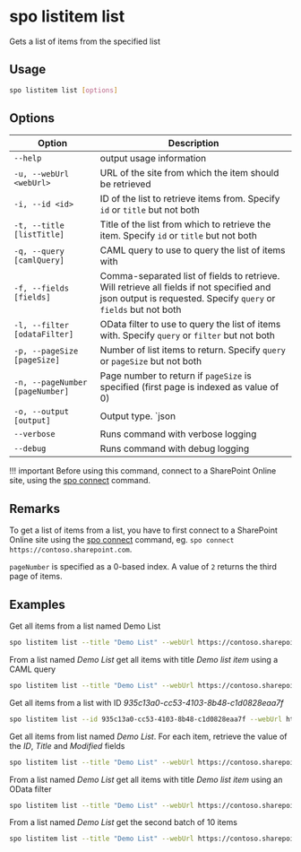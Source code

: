# spo listitem list

Gets a list of items from the specified list

## Usage

```sh
spo listitem list [options]
```

## Options

Option|Description
------|-----------
`--help`|output usage information
`-u, --webUrl <webUrl>`|URL of the site from which the item should be retrieved
`-i, --id <id>`|ID of the list to retrieve items from. Specify `id` or `title` but not both
`-t, --title [listTitle]`|Title of the list from which to retrieve the item. Specify `id` or `title` but not both
`-q, --query [camlQuery]`|CAML query to use to query the list of items with
`-f, --fields [fields]`|Comma-separated list of fields to retrieve. Will retrieve all fields if not specified and json output is requested. Specify `query` or `fields` but not both
`-l, --filter [odataFilter]`|OData filter to use to query the list of items with. Specify `query` or `filter` but not both
`-p, --pageSize [pageSize]`|Number of list items to return. Specify `query` or `pageSize` but not both
`-n, --pageNumber [pageNumber]`|Page number to return if `pageSize` is specified (first page is indexed as value of 0)
`-o, --output [output]`|Output type. `json|text`. Default `text`
`--verbose`|Runs command with verbose logging
`--debug`|Runs command with debug logging

!!! important
    Before using this command, connect to a SharePoint Online site, using the [spo connect](../connect.md) command.

## Remarks

To get a list of items from a list, you have to first connect to a SharePoint Online site using the [spo connect](../connect.md) command, eg. `spo connect https://contoso.sharepoint.com`.

`pageNumber` is specified as a 0-based index. A value of `2` returns the third page of items.

## Examples

Get all items from a list named Demo List

```sh
spo listitem list --title "Demo List" --webUrl https://contoso.sharepoint.com/sites/project-x
```

From a list named _Demo List_ get all items with title _Demo list item_ using a CAML query

```sh
spo listitem list --title "Demo List" --webUrl https://contoso.sharepoint.com/sites/project-x --query "<View><Query><Where><Eq><FieldRef Name='Title' /><Value Type='Text'>Demo list item</Value></Eq></Where></Query></View>"
```

Get all items from a list with ID _935c13a0-cc53-4103-8b48-c1d0828eaa7f_

```sh
spo listitem list --id 935c13a0-cc53-4103-8b48-c1d0828eaa7f --webUrl https://contoso.sharepoint.com/sites/project-x
```

Get all items from list named _Demo List_. For each item, retrieve the value of the _ID_, _Title_ and _Modified_ fields

```sh
spo listitem list --title "Demo List" --webUrl https://contoso.sharepoint.com/sites/project-x --fields "ID,Title,Modified"
```

From a list named _Demo List_ get all items with title _Demo list item_ using an OData filter

```sh
spo listitem list --title "Demo List" --webUrl https://contoso.sharepoint.com/sites/project-x --filter "Title eq 'Demo list item'"
```

From a list named _Demo List_ get the second batch of 10 items

```sh
spo listitem list --title "Demo List" --webUrl https://contoso.sharepoint.com/sites/project-x --pageSize 10 --pageNumber 2
```